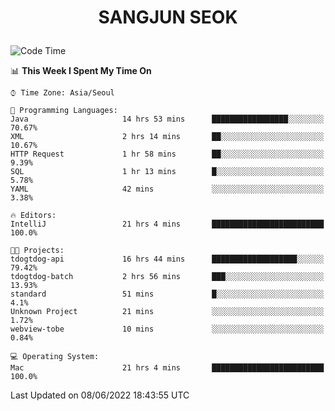 <h1>
 <p align="center">
   SANGJUN SEOK
 </p>
</h1>

<!--START_SECTION:waka-->
![Code Time](http://img.shields.io/badge/Code%20Time-0%20secs-blue)

📊 **This Week I Spent My Time On** 

```text
⌚︎ Time Zone: Asia/Seoul

💬 Programming Languages: 
Java                     14 hrs 53 mins      █████████████████░░░░░░░░   70.67% 
XML                      2 hrs 14 mins       ██░░░░░░░░░░░░░░░░░░░░░░░   10.67% 
HTTP Request             1 hr 58 mins        ██░░░░░░░░░░░░░░░░░░░░░░░   9.39% 
SQL                      1 hr 13 mins        █░░░░░░░░░░░░░░░░░░░░░░░░   5.78% 
YAML                     42 mins             ░░░░░░░░░░░░░░░░░░░░░░░░░   3.38%

🔥 Editors: 
IntelliJ                 21 hrs 4 mins       █████████████████████████   100.0%

🐱‍💻 Projects: 
tdogtdog-api             16 hrs 44 mins      ███████████████████░░░░░░   79.42% 
tdogtdog-batch           2 hrs 56 mins       ███░░░░░░░░░░░░░░░░░░░░░░   13.93% 
standard                 51 mins             █░░░░░░░░░░░░░░░░░░░░░░░░   4.1% 
Unknown Project          21 mins             ░░░░░░░░░░░░░░░░░░░░░░░░░   1.72% 
webview-tobe             10 mins             ░░░░░░░░░░░░░░░░░░░░░░░░░   0.84%

💻 Operating System: 
Mac                      21 hrs 4 mins       █████████████████████████   100.0%

```


 Last Updated on 08/06/2022 18:43:55 UTC
<!--END_SECTION:waka-->
